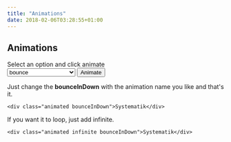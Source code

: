 ```yaml
---
title: "Animations"
date: 2018-02-06T03:28:55+01:00
---
```


## Animations
<div class="center">
    <span class="beta subhead">Select an option and click animate</span>
  </div>
    <form>
      <select class="input input--dropdown js--animations">
        <optgroup label="Attention Seekers">
          <option value="bounce">bounce</option>
          <option value="flash">flash</option>
          <option value="pulse">pulse</option>
          <option value="rubberBand">rubberBand</option>
          <option value="shake">shake</option>
          <option value="swing">swing</option>
          <option value="tada">tada</option>
          <option value="wobble">wobble</option>
          <option value="jello">jello</option>
        </optgroup>
        <optgroup label="Bouncing Entrances">
          <option value="bounceIn">bounceIn</option>
          <option value="bounceInDown">bounceInDown</option>
          <option value="bounceInLeft">bounceInLeft</option>
          <option value="bounceInRight">bounceInRight</option>
          <option value="bounceInUp">bounceInUp</option>
        </optgroup>
        <optgroup label="Bouncing Exits">
          <option value="bounceOut">bounceOut</option>
          <option value="bounceOutDown">bounceOutDown</option>
          <option value="bounceOutLeft">bounceOutLeft</option>
          <option value="bounceOutRight">bounceOutRight</option>
          <option value="bounceOutUp">bounceOutUp</option>
        </optgroup>
        <optgroup label="Fading Entrances">
          <option value="fadeIn">fadeIn</option>
          <option value="fadeInDown">fadeInDown</option>
          <option value="fadeInDownBig">fadeInDownBig</option>
          <option value="fadeInLeft">fadeInLeft</option>
          <option value="fadeInLeftBig">fadeInLeftBig</option>
          <option value="fadeInRight">fadeInRight</option>
          <option value="fadeInRightBig">fadeInRightBig</option>
          <option value="fadeInUp">fadeInUp</option>
          <option value="fadeInUpBig">fadeInUpBig</option>
        </optgroup>
        <optgroup label="Fading Exits">
          <option value="fadeOut">fadeOut</option>
          <option value="fadeOutDown">fadeOutDown</option>
          <option value="fadeOutDownBig">fadeOutDownBig</option>
          <option value="fadeOutLeft">fadeOutLeft</option>
          <option value="fadeOutLeftBig">fadeOutLeftBig</option>
          <option value="fadeOutRight">fadeOutRight</option>
          <option value="fadeOutRightBig">fadeOutRightBig</option>
          <option value="fadeOutUp">fadeOutUp</option>
          <option value="fadeOutUpBig">fadeOutUpBig</option>
        </optgroup>
        <optgroup label="Flippers">
          <option value="flip">flip</option>
          <option value="flipInX">flipInX</option>
          <option value="flipInY">flipInY</option>
          <option value="flipOutX">flipOutX</option>
          <option value="flipOutY">flipOutY</option>
        </optgroup>
        <optgroup label="Lightspeed">
          <option value="lightSpeedIn">lightSpeedIn</option>
          <option value="lightSpeedOut">lightSpeedOut</option>
        </optgroup>
        <optgroup label="Rotating Entrances">
          <option value="rotateIn">rotateIn</option>
          <option value="rotateInDownLeft">rotateInDownLeft</option>
          <option value="rotateInDownRight">rotateInDownRight</option>
          <option value="rotateInUpLeft">rotateInUpLeft</option>
          <option value="rotateInUpRight">rotateInUpRight</option>
        </optgroup>
        <optgroup label="Rotating Exits">
          <option value="rotateOut">rotateOut</option>
          <option value="rotateOutDownLeft">rotateOutDownLeft</option>
          <option value="rotateOutDownRight">rotateOutDownRight</option>
          <option value="rotateOutUpLeft">rotateOutUpLeft</option>
          <option value="rotateOutUpRight">rotateOutUpRight</option>
        </optgroup>
        <optgroup label="Sliding Entrances">
          <option value="slideInUp">slideInUp</option>
          <option value="slideInDown">slideInDown</option>
          <option value="slideInLeft">slideInLeft</option>
          <option value="slideInRight">slideInRight</option>
        </optgroup>
        <optgroup label="Sliding Exits">
          <option value="slideOutUp">slideOutUp</option>
          <option value="slideOutDown">slideOutDown</option>
          <option value="slideOutLeft">slideOutLeft</option>
          <option value="slideOutRight">slideOutRight</option>
        </optgroup>
        <optgroup label="Zoom Entrances">
          <option value="zoomIn">zoomIn</option>
          <option value="zoomInDown">zoomInDown</option>
          <option value="zoomInLeft">zoomInLeft</option>
          <option value="zoomInRight">zoomInRight</option>
          <option value="zoomInUp">zoomInUp</option>
        </optgroup>
        <optgroup label="Zoom Exits">
          <option value="zoomOut">zoomOut</option>
          <option value="zoomOutDown">zoomOutDown</option>
          <option value="zoomOutLeft">zoomOutLeft</option>
          <option value="zoomOutRight">zoomOutRight</option>
          <option value="zoomOutUp">zoomOutUp</option>
        </optgroup>
        <optgroup label="Specials">
          <option value="hinge">hinge</option>
          <option value="jackInTheBox">jackInTheBox</option>
          <option value="rollIn">rollIn</option>
          <option value="rollOut">rollOut</option>
        </optgroup>
      </select>
      <button class="butt js--triggerAnimation btn primary btn-block">Animate</button>
    </form>
Just change the <strong>bounceInDown</strong> with the animation name you like and that's it.
<pre><code>&lt;div class="animated bounceInDown">Systematik&lt;/div&gt;</code></pre>

If you want it to loop, just add infinite.
<pre><code>&lt;div class="animated infinite bounceInDown">Systematik&lt;/div&gt;</code></pre>

<script src="https://ajax.googleapis.com/ajax/libs/jquery/1.10.2/jquery.min.js"></script>
<script>
  function testAnim(x) {
    $('#animationSandbox').removeClass().addClass(x + ' animated').one('webkitAnimationEnd mozAnimationEnd MSAnimationEnd oanimationend animationend', function(){
      $(this).removeClass();
    });
  };
  $(document).ready(function(){
    $('.js--triggerAnimation').click(function(e){
      e.preventDefault();
      var anim = $('.js--animations').val();
      testAnim(anim);
    });
    $('.js--animations').change(function(){
      var anim = $(this).val();
      testAnim(anim);
    });
  });
</script>